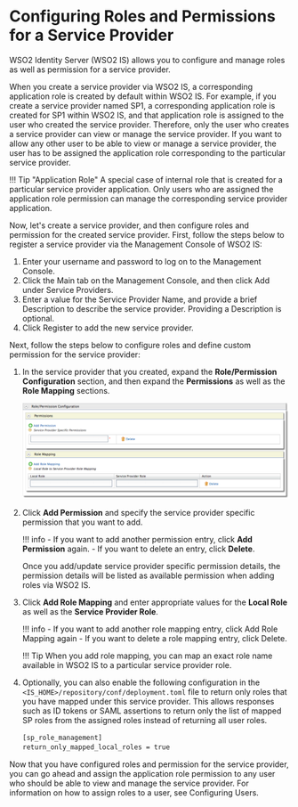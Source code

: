 # Configuring Roles and Permissions for a Service Provider

WSO2 Identity Server (WSO2 IS) allows you to configure and manage roles as well as permission for a service provider.

When you create a service provider via WSO2 IS, a corresponding application role is created by default within WSO2 IS. For example, if you create a service provider named SP1, a corresponding application role is created for SP1 within WSO2 IS, and that application role is assigned to the user who created the service provider. 
Therefore, only the user who creates a service provider can view or manage the service provider. If you want to allow any other user to be able to view or manage a service provider, the user has to be assigned the application role corresponding to the particular service provider.

!!! Tip "Application Role"
    A special case of internal role that is created for a particular service provider application. Only users who are assigned the application role permission can manage the corresponding service provider application.

Now, let's create a service provider, and then configure roles and permission for the created service provider. First, follow the steps below to register a service provider via the Management Console of WSO2 IS:

1. Enter your username and password to log on to the Management Console.
2. Click the Main tab on the Management Console, and then click Add under Service Providers.
3. Enter a value for the Service Provider Name, and provide a brief Description to describe the service provider. Providing a Description is optional.
4. Click Register to add the new service provider.

Next, follow the steps below to configure roles and define custom permission for the service provider:

1. In the service provider that you created, expand the **Role/Permission Configuration** section, and then expand the **Permissions** as well as the **Role Mapping** sections.

    ![role-mapping](../../assets/img/guides/role-mapping.png)

2. Click **Add Permission** and specify the service provider specific permission that you want to add.

    !!! info
        - If you want to add another permission entry, click **Add Permission** again.
        - If you want to delete an entry, click **Delete**.

    Once you add/update service provider specific permission details, the permission details will be listed as available permission when adding roles via WSO2 IS.

3. Click **Add Role Mapping** and enter appropriate values for the **Local Role** as well as the **Service Provider Role**.

    !!! info
        - If you want to add another role mapping entry, click Add Role Mapping again
        - If you want to delete a role mapping entry, click Delete.

    !!! Tip
        When you add role mapping, you can map an exact role name available in WSO2 IS to a particular service provider role.

4. Optionally, you can also enable the following configuration in the `<IS_HOME>/repository/conf/deployment.toml` file to return only roles that you have mapped under this service provider. This allows responses such as ID tokens or SAML assertions to return only the list of mapped SP roles from the assigned roles instead of returning all user roles.

    ``` xml
    [sp_role_management]
    return_only_mapped_local_roles = true
    ```

Now that you have configured roles and permission for the service provider, you can go ahead and assign the application role permission to any user who should be able to view and manage the service provider. For information on how to assign roles to a user, see Configuring Users.

